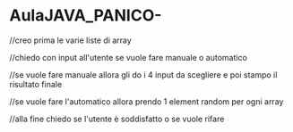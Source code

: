 # AulaJAVA_PANICO-

//creo prima le varie liste di array

   //chiedo con input all'utente se vuole fare manuale o automatico

   //se vuole fare manuale allora gli do i 4 input da scegliere e poi stampo il risultato finale

   //se vuole fare l'automatico allora prendo 1 element random per ogni array

   //alla fine chiedo se l'utente è soddisfatto o se vuole rifare
